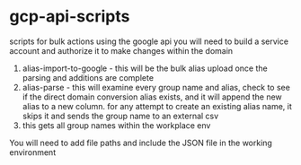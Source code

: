 # gcp-api-scripts

scripts for bulk actions using the google api
you will need to build a service account and authorize it to make changes within the domain

1. alias-import-to-google - this will be the bulk alias upload once the parsing and additions are complete
2. alias-parse - this will examine every group name and alias, check to see if the direct domain conversion alias exists, and it will append the new alias to a new column. for any attempt to create an existing alias name, it skips it and sends the group name to an external csv
3. this gets all group names within the workplace env

You will need to add file paths and include the JSON file in the working environment
